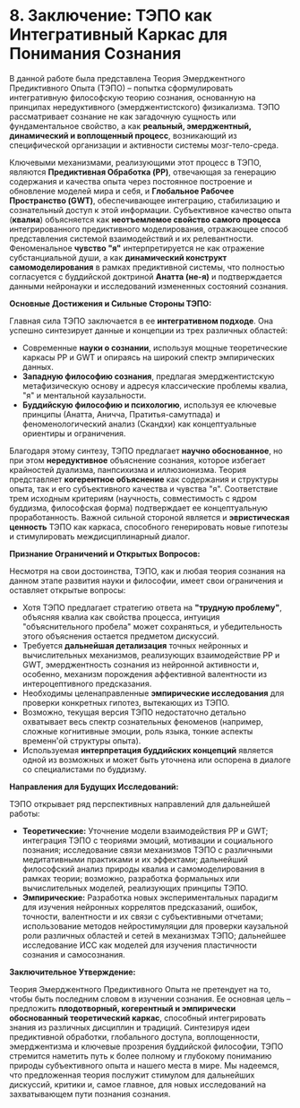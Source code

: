 # 8. Заключение: ТЭПО как Интегративный Каркас для Понимания Сознания

В данной работе была представлена Теория Эмерджентного Предиктивного Опыта (ТЭПО) – попытка сформулировать интегративную философскую теорию сознания, основанную на принципах нередуктивного (эмерджентистского) физикализма. ТЭПО рассматривает сознание не как загадочную сущность или фундаментальное свойство, а как **реальный, эмерджентный, динамический и воплощенный процесс**, возникающий из специфической организации и активности системы мозг-тело-среда.

Ключевыми механизмами, реализующими этот процесс в ТЭПО, являются **Предиктивная Обработка (PP)**, отвечающая за генерацию содержания и качества опыта через постоянное построение и обновление моделей мира и себя, и **Глобальное Рабочее Пространство (GWT)**, обеспечивающее интеграцию, стабилизацию и сознательный доступ к этой информации. Субъективное качество опыта (**квалиа**) объясняется как **неотъемлемое свойство самого процесса** интегрированного предиктивного моделирования, отражающее способ представления системой взаимодействий и их релевантности. Феноменальное **чувство "я"** интерпретируется не как отражение субстанциальной души, а как **динамический конструкт самомоделирования** в рамках предиктивной системы, что полностью согласуется с буддийской доктриной **Анатта (не-я)** и подтверждается данными нейронауки и исследований измененных состояний сознания.

**Основные Достижения и Сильные Стороны ТЭПО:**

Главная сила ТЭПО заключается в ее **интегративном подходе**. Она успешно синтезирует данные и концепции из трех различных областей:
*   Современные **науки о сознании**, используя мощные теоретические каркасы PP и GWT и опираясь на широкий спектр эмпирических данных.
*   **Западную философию сознания**, предлагая эмерджентистскую метафизическую основу и адресуя классические проблемы квалиа, "я" и ментальной каузальности.
*   **Буддийскую философию и психологию**, используя ее ключевые принципы (Анатта, Аничча, Пратитья-самутпада) и феноменологический анализ (Скандхи) как концептуальные ориентиры и ограничения.

Благодаря этому синтезу, ТЭПО предлагает **научно обоснованное**, но при этом **нередуктивное** объяснение сознания, которое избегает крайностей дуализма, панпсихизма и иллюзионизма. Теория представляет **когерентное объяснение** как содержания и структуры опыта, так и его субъективного качества и чувства "я". Соответствие трем исходным критериям (научность, совместимость с ядром буддизма, философская форма) подтверждает ее концептуальную проработанность. Важной сильной стороной является и **эвристическая ценность** ТЭПО как каркаса, способного генерировать новые гипотезы и стимулировать междисциплинарный диалог.

**Признание Ограничений и Открытых Вопросов:**

Несмотря на свои достоинства, ТЭПО, как и любая теория сознания на данном этапе развития науки и философии, имеет свои ограничения и оставляет открытые вопросы:
*   Хотя ТЭПО предлагает стратегию ответа на **"трудную проблему"**, объясняя квалиа как свойства процесса, интуиция "объяснительного пробела" может сохраняться, и убедительность этого объяснения остается предметом дискуссий.
*   Требуется **дальнейшая детализация** точных нейронных и вычислительных механизмов, реализующих взаимодействие PP и GWT, эмерджентность сознания из нейронной активности и, особенно, механизм порождения аффективной валентности из интероцептивного предсказания.
*   Необходимы целенаправленные **эмпирические исследования** для проверки конкретных гипотез, вытекающих из ТЭПО.
*   Возможно, текущая версия ТЭПО недостаточно детально охватывает весь спектр сознательных феноменов (например, сложные когнитивные эмоции, роль языка, тонкие аспекты временн\'ой структуры опыта).
*   Используемая **интерпретация буддийских концепций** является одной из возможных и может быть уточнена или оспорена в диалоге со специалистами по буддизму.

**Направления для Будущих Исследований:**

ТЭПО открывает ряд перспективных направлений для дальнейшей работы:
*   **Теоретические:** Уточнение модели взаимодействия PP и GWT; интеграция ТЭПО с теориями эмоций, мотивации и социального познания; исследование связи механизмов ТЭПО с различными медитативными практиками и их эффектами; дальнейший философский анализ природы квалиа и самомоделирования в рамках теории; возможно, разработка формальных или вычислительных моделей, реализующих принципы ТЭПО.
*   **Эмпирические:** Разработка новых экспериментальных парадигм для изучения нейронных коррелятов предсказаний, ошибок, точности, валентности и их связи с субъективными отчетами; использование методов нейростимуляции для проверки каузальной роли различных областей и сетей в механизмах ТЭПО; дальнейшее исследование ИСС как моделей для изучения пластичности сознания и самосознания.

**Заключительное Утверждение:**

Теория Эмерджентного Предиктивного Опыта не претендует на то, чтобы быть последним словом в изучении сознания. Ее основная цель – предложить **плодотворный, когерентный и эмпирически обоснованный теоретический каркас**, способный интегрировать знания из различных дисциплин и традиций. Синтезируя идеи предиктивной обработки, глобального доступа, воплощенности, эмерджентизма и ключевые прозрения буддийской философии, ТЭПО стремится наметить путь к более полному и глубокому пониманию природы субъективного опыта и нашего места в мире. Мы надеемся, что предложенная теория послужит стимулом для дальнейших дискуссий, критики и, самое главное, для новых исследований на захватывающем пути познания сознания.